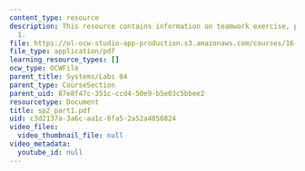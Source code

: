 ```yaml
---
content_type: resource
description: This resource contains information on teamwork exercise, problem set
  1.
file: https://ol-ocw-studio-app-production.s3.amazonaws.com/courses/16-01-unified-engineering-i-ii-iii-iv-fall-2005-spring-2006/c3d2137a3a6caa1c8fa52a52a4856824_sp2_part1.pdf
file_type: application/pdf
learning_resource_types: []
ocw_type: OCWFile
parent_title: Systems/Labs 04
parent_type: CourseSection
parent_uid: 87e8f47c-351c-ccd4-50e9-b5e03c5bbee2
resourcetype: Document
title: sp2_part1.pdf
uid: c3d2137a-3a6c-aa1c-8fa5-2a52a4856824
video_files:
  video_thumbnail_file: null
video_metadata:
  youtube_id: null
---
```

